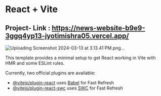 # React + Vite
## Project- Link : https://news-website-b9e9-3ggq4yp13-jyotimishra05.vercel.app/
![Uploading Screenshot 2024-03-13 at 3.13.41 PM.png…]()

This template provides a minimal setup to get React working in Vite with HMR and some ESLint rules.

Currently, two official plugins are available:

- [@vitejs/plugin-react](https://github.com/vitejs/vite-plugin-react/blob/main/packages/plugin-react/README.md) uses [Babel](https://babeljs.io/) for Fast Refresh
- [@vitejs/plugin-react-swc](https://github.com/vitejs/vite-plugin-react-swc) uses [SWC](https://swc.rs/) for Fast Refresh

